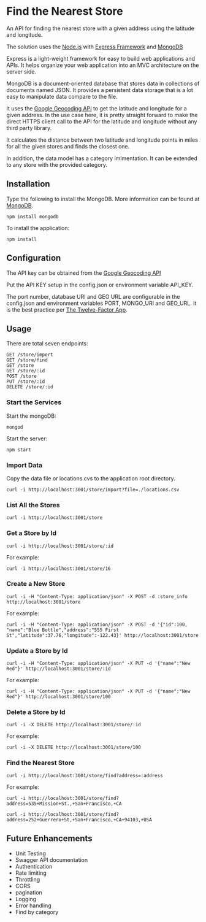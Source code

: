 
Find the Nearest Store
======================

An API for finding the nearest store with a given address using the latitude and longitude.

The solution uses the [Node.js](https://nodejs.org/) with [Express Framework](https://expressjs.com/) and [MongoDB](https://www.mongodb.com/)

Express is a light-weight framework for easy to build web applications and APIs. It helps organize your web application into an MVC architecture on the server side. 

MongoDB is a document-oriented database that stores data in collections of documents named JSON. It provides a persistent data storage that is a lot easy to manipulate data compare to the file.

It uses the [Google Geocoding API](https://developers.google.com/maps/documentation/geocoding/start) to get the latitude and longitude for a given address. In the use case here, it is pretty straight forward to make the direct HTTPS client call to the API for the latitude and longitude without any third party library.

It calculates the distance between two latitude and longitude points in miles for all the given stores and finds the closest one.

In addition, the data model has a category imlmentation. It can be extended to any store with the provided category.

## Installation

Type the following to install the MongoDB. More information can be found at [MongoDB](https://www.mongodb.com/).

	npm install mongodb

To install the application:

	npm install

## Configuration

The API key can be obtained from the [Google Geocoding API](https://developers.google.com/maps/documentation/geocoding/get-api-key)

Put the API KEY setup in the config.json or environment variable API_KEY.


The port number, database URI and GEO URL are configurable in the config.json and environment variables PORT, MONGO_URI and GEO_URL. It is the best practice per [The Twelve-Factor App](https://12factor.net/).

## Usage

There are total seven endpoints:

	GET /store/import
	GET /store/find
	GET /store
	GET /store/:id
	POST /store
	PUT /store/:id
	DELETE /store/:id

### Start the Services

Start the mongoDB:

	mongod

Start the server:

	npm start

### Import Data

Copy the data file or locations.cvs to the application root directory.

	curl -i http://localhost:3001/store/import?file=./locations.csv


### List All the Stores

	curl -i http://localhost:3001/store

### Get a Store by Id

	curl -i http://localhost:3001/store/:id

For example:

	curl -i http://localhost:3001/store/16

### Create a New Store

	curl -i -H "Content-Type: application/json" -X POST -d :store_info http://localhost:3001/store

For example:

	curl -i -H "Content-Type: application/json" -X POST -d '{"id":100, "name":"Blue Bottle","address":"555 First St","latitude":37.76,"longitude":-122.43}' http://localhost:3001/store

### Update a Store by Id

	curl -i -H "Content-Type: application/json" -X PUT -d '{"name":"New Red"}' http://localhost:3001/store/:id

For example:

	curl -i -H "Content-Type: application/json" -X PUT -d '{"name":"New Red"}' http://localhost:3001/store/100

### Delete a Store by Id

	curl -i -X DELETE http://localhost:3001/store/:id

For example:

	curl -i -X DELETE http://localhost:3001/store/100

### Find the Nearest Store

	curl -i http://localhost:3001/store/find?address=:address

For example:

	curl -i http://localhost:3001/store/find?address=535+Mission+St.,+San+Francisco,+CA

	curl -i http://localhost:3001/store/find?address=252+Guerrero+St,+San+Francisco,+CA+94103,+USA

## Future Enhancements

* Unit Testing
* Swagger API documentation
* Authentication
* Rate limiting
* Throttling
* CORS
* pagination
* Logging
* Error handling
* Find by category
